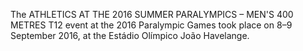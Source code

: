 The ATHLETICS AT THE 2016 SUMMER PARALYMPICS – MEN'S 400 METRES T12 event at the 2016 Paralympic Games took place on 8–9 September 2016, at the Estádio Olímpico João Havelange.
